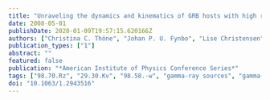 ```yaml
---
title: "Unraveling the dynamics and kinematics of GRB hosts with high resolution spectroscopy"
date: 2008-05-01
publishDate: 2020-01-09T19:57:15.620166Z
authors: ["Christina C. Thöne", "Johan P. U. Fynbo", "Lise Christensen", "Klaas Wiersema", "Joshua S. Bloom"]
publication_types: ["1"]
abstract: ""
featured: false
publication: "*American Institute of Physics Conference Series*"
tags: ["98.70.Rz", "29.30.Kv", "98.58.-w", "gamma-ray sources", "gamma-ray bursts", "X- and gamma-ray spectroscopy", "Interstellar medium  and nebulae in external galaxies", "Astrophysics"]
doi: "10.1063/1.2943516"
---
```


